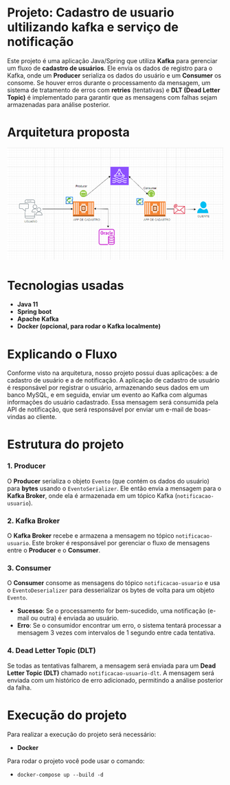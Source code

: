 # Projeto: Cadastro de usuario ultilizando kafka e serviço de notificação

Este projeto é uma aplicação Java/Spring que utiliza **Kafka** para gerenciar um fluxo de **cadastro de usuários**. Ele envia os dados de registro para o Kafka, onde um **Producer** serializa os dados do usuário e um **Consumer** os consome. Se houver erros durante o processamento da mensagem, um sistema de tratamento de erros com **retries** (tentativas) e **DLT (Dead Letter Topic)** é implementado para garantir que as mensagens com falhas sejam armazenadas para análise posterior.

# Arquitetura proposta
![Fluxo cadastro de usuario - kafka](./conteudo/PROJETO_KAFKA_SPRING.png)
# Tecnologias usadas
- **Java 11**
- **Spring boot**
- **Apache Kafka**
- **Docker (opcional, para rodar o Kafka localmente)**
# Explicando o Fluxo
Conforme visto na arquitetura, nosso projeto possui duas aplicações: a de cadastro de usuário e a de notificação. A aplicação de cadastro de usuário é responsável por registrar o usuário, armazenando seus dados em um banco MySQL, e em seguida, enviar um evento ao Kafka com algumas informações do usuário cadastrado. Essa mensagem será consumida pela API de notificação, que será responsável por enviar um e-mail de boas-vindas ao cliente.

# Estrutura do projeto
### 1. Producer
O **Producer** serializa o objeto `Evento` (que contém os dados do usuário) para **bytes** usando o `EventoSerializer`. Ele então envia a mensagem para o **Kafka Broker**, onde ela é armazenada em um tópico Kafka (`notificacao-usuario`).

### 2. Kafka Broker
O **Kafka Broker** recebe e armazena a mensagem no tópico `notificacao-usuario`. Este broker é responsável por gerenciar o fluxo de mensagens entre o **Producer** e o **Consumer**.

### 3. Consumer
O **Consumer** consome as mensagens do tópico `notificacao-usuario` e usa o `EventoDeserializer` para desserializar os bytes de volta para um objeto `Evento`.

- **Sucesso**: Se o processamento for bem-sucedido, uma notificação (e-mail ou outra) é enviada ao usuário.
- **Erro**: Se o consumidor encontrar um erro, o sistema tentará processar a mensagem 3 vezes com intervalos de 1 segundo entre cada tentativa.

### 4. Dead Letter Topic (DLT)
Se todas as tentativas falharem, a mensagem será enviada para um **Dead Letter Topic (DLT)** chamado `notificacao-usuario-dlt`. A mensagem será enviada com um histórico de erro adicionado, permitindo a análise posterior da falha.

# Execução do projeto
Para realizar a execução do projeto será necessário:
- **Docker**

Para rodar o projeto você pode usar o comando:
- `docker-compose up --build -d`
